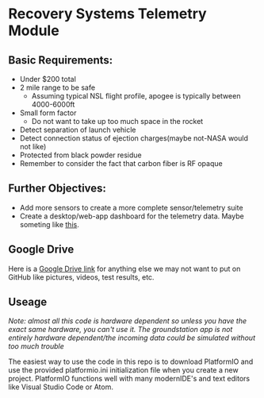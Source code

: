 # Recovery Systems Telemetry Module

## Basic Requirements:
- Under $200 total 
- 2 mile range to be safe
  - Assuming typical NSL flight profile, apogee is typically between 4000-6000ft 
- Small form factor
  - Do not want to take up too much space in the rocket 
- Detect separation of launch vehicle
- Detect connection status of ejection charges(maybe not-NASA would not like)
- Protected from black powder residue
- Remember to consider the fact that carbon fiber is RF opaque

## Further Objectives:
- Add more sensors to create a more complete sensor/telemetry suite
- Create a desktop/web-app dashboard for the telemetry data. Maybe someting like [this](https://ambasat.com/wp-content/uploads/2019/05/Dashboard-with-dropshadow2.jpg).

## Google Drive
Here is a [Google Drive link](https://drive.google.com/drive/u/1/folders/1rWdLhBEQf0NXYTq_rxv_L2-M3DT5xfJa) for anything else we may not want to put on GitHub like pictures, videos, test results, etc.

## Useage
*Note: almost all this code is hardware dependent so unless you have the exact same hardware, you can't use it. The groundstation app is not entirely hardware dependent/the incoming data could be simulated without too much trouble*

The easiest way to use the code in this repo is to download PlatformIO and use the provided platformio.ini initialization file when you create a new project. PlatformIO functions well with many modernIDE's and text editors like Visual Studio Code or Atom. 

